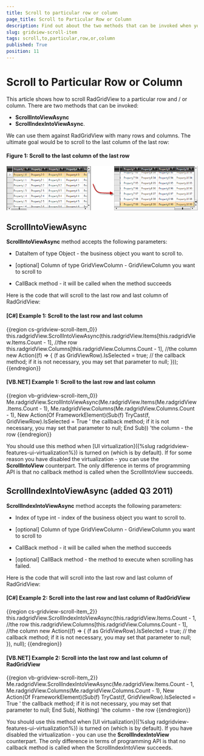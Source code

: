 ```yaml
---
title: Scroll to particular row or column
page_title: Scroll to Particular Row or Column
description: Find out about the two methods that can be invoked when your goal is to scroll to a particular row or column in RadGridView - Telerik's {{ site.framework_name }} DataGrid.
slug: gridview-scroll-item
tags: scroll,to,particular,row,or,column
published: True
position: 11
---
```


# Scroll to Particular Row or Column

This article shows how to scroll RadGridView to a particular row and / or column. There are two methods that can be invoked:

* __ScrollIntoViewAsync__ 
* __ScrollIndexIntoViewAsync__. 

We can use them against RadGridView with many rows and columns. The ultimate goal would be to scroll to the last column of the last row:
#### __Figure 1: Scroll to the last column of the last row__                     
![Scrolling in RadGridView - Telerik's {{ site.framework_name }} DataGrid](images/how_to_scroll_gridview.png)

## ScrollIntoViewAsync

__ScrollIntoViewAsync__ method accepts the following parameters:
            

* DataItem of type Object - the business object you want to scroll to.

* [optional] Column of type GridViewColumn - GridViewColumn you want to scroll to

* CallBack method - it will be called when the method succeeds

Here is the code that will scroll to the last row and last column of RadGridView:

#### __[C#] Example 1: Scroll to the last row and last column__

{{region cs-gridview-scroll-item_0}}
	this.radgridView.ScrollIntoViewAsync(this.radgridView.Items[this.radgridView.Items.Count - 1], //the row
	                                  this.radgridView.Columns[this.radgridView.Columns.Count - 1], //the column
	                                  new Action<FrameworkElement>((f) =>
	                                  {
	                                      (f as GridViewRow).IsSelected = true; // the callback method; if it is not necessary, you may set that parameter to null;
	                                  }));
{{endregion}}


#### __[VB.NET] Example 1: Scroll to the last row and last column__

{{region vb-gridview-scroll-item_0}}
	Me.radgridView.ScrollIntoViewAsync(Me.radgridView.Items(Me.radgridView.Items.Count - 1), Me.radgridView.Columns(Me.radgridView.Columns.Count - 1),
	                                   New Action(Of FrameworkElement)(Sub(f)
	                                                                       TryCast(f, GridViewRow).IsSelected = True ' the callback method; if it is not necessary, you may set that parameter to null;
	                                                                   End Sub)) 'the column - the row
{{endregion}}

You should use this method when [UI virtualization]({%slug radgridview-features-ui-virtualization%}) is turned on (which is by default). If for some reason you have disabled the virtualization - you can use the __ScrollIntoView__ counterpart. The only difference in terms of programming API is that no callback method is called when the ScrollIntoView succeeds.
 
## ScrollIndexIntoViewAsync (added Q3 2011)

__ScrollIndexIntoViewAsync__ method accepts the following parameters:
            

* Index of type int - index of the business object you want to scroll to.

* [optional] Column of type GridViewColumn - GridViewColumn you want to scroll to

* CallBack method - it will be called when the method succeeds

* [optional] CallBack method - the method to execute when scrolling has failed.

Here is the code that will scroll into the last row and last column of RadGridView:

#### __[C#] Example 2: Scroll into the last row and last column of RadGridView__

{{region cs-gridview-scroll-item_2}}
	this.radgridView.ScrollIndexIntoViewAsync(this.radgridView.Items.Count - 1, //the row
	                                  this.radgridView.Columns[this.radgridView.Columns.Count - 1], //the column
	                                  new Action<FrameworkElement>((f) =>
	                                  {
	                                      (f as GridViewRow).IsSelected = true; // the callback method; if it is not necessary, you may set that parameter to null;
	                                  }), null);
{{endregion}}



#### __[VB.NET] Example 2: Scroll into the last row and last column of RadGridView__

{{region vb-gridview-scroll-item_2}}
	Me.radgridView.ScrollIndexIntoViewAsync(Me.radgridView.Items.Count - 1, Me.radgridView.Columns(Me.radgridView.Columns.Count - 1),
	                                        New Action(Of FrameworkElement)(Sub(f)
	                                                                            TryCast(f, GridViewRow).IsSelected = True ' the callback method; if it is not necessary, you may set that parameter to null;
	                                                                        End Sub),
	                                        Nothing) 'the column - the row
{{endregion}}

You should use this method when [UI virtualization]({%slug radgridview-features-ui-virtualization%}) is turned on (which is by default). If you have disabled the virtualization - you can use the __ScrollIndexIntoView__ counterpart. The only difference in terms of programming API is that no callback method is called when the ScrollIndexIntoView succeeds.
            


